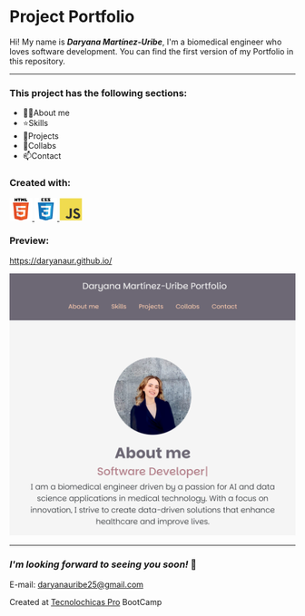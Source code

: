 # Project Portfolio
Hi! My name is ***Daryana Martínez-Uribe***, I'm a biomedical engineer who loves software development. You can find the first version of my Portfolio in this repository.
___________________________________________________________________________________________

### This project has the following sections:
- 👩‍🔬About me
- ⭐Skills
- 💼Projects
- 🤝Collabs
- 📫Contact

### Created with:
<a href="https://www.w3.org/html/" target="_blank"> <img src="https://raw.githubusercontent.com/devicons/devicon/master/icons/html5/html5-original-wordmark.svg" alt="html5" width="40" height="40"/> </a>
  <a href="https://www.w3schools.com/css/" target="_blank"> <img src="https://raw.githubusercontent.com/devicons/devicon/master/icons/css3/css3-original-wordmark.svg" alt="css3" width="40" height="40"/> </a>
    <a href="https://developer.mozilla.org/en-US/docs/Web/JavaScript" target="_blank"> <img src="https://raw.githubusercontent.com/devicons/devicon/master/icons/javascript/javascript-original.svg" alt="javascript" width="40" height="40"/> </a>
    
### Preview:
https://daryanaur.github.io/ 

![Proyecto](Assets/PortadaPortfolio.png)
_________________________________________________________________________________________
### *I'm looking forward to seeing you soon!* 💌
E-mail: [daryanauribe25@gmail.com](mailto:daryanauribe25@gmail.com)

 <p>Created at <a target="_blank" href="https://tecnolochicas.mx/">Tecnolochicas Pro</a> BootCamp</p>
         
